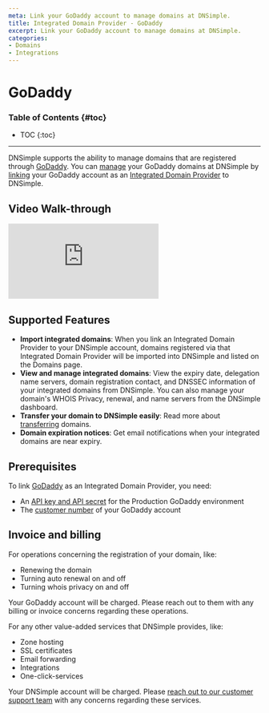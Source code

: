 ```yaml
---
meta: Link your GoDaddy account to manage domains at DNSimple.
title: Integrated Domain Provider - GoDaddy
excerpt: Link your GoDaddy account to manage domains at DNSimple.
categories:
- Domains
- Integrations
---
```


# GoDaddy

### Table of Contents {#toc}

* TOC
{:toc}

---

DNSimple supports the ability to manage domains that are registered through [GoDaddy](https://www.godaddy.com). You can [manage](/articles/managing-integrated-domains) your GoDaddy domains at DNSimple by [linking](/articles/integrated-domain-providers#linking-integrated-domain-provider) your GoDaddy account as an [Integrated Domain Provider](/articles/integrated-domain-providers) to DNSimple.

## Video Walk-through

<div class="mb4 aspect-ratio aspect-ratio--16x9 z-0">
  <iframe src="https://www.youtube.com/embed/8p7npbNN2x0" class="aspect-ratio--object" frameborder="0" allow="accelerometer; autoplay; clipboard-write; encrypted-media; gyroscope; picture-in-picture" allowfullscreen=""></iframe>
</div>

## Supported Features

- **Import integrated domains**: When you link an Integrated Domain Provider to your DNSimple account, domains registered via that Integrated Domain Provider will be imported into DNSimple and listed on the Domains page.
- **View and manage integrated domains**: View the expiry date, delegation name servers, domain registration contact, and DNSSEC information of your integrated domains from DNSimple. You can also manage your domain's WHOIS Privacy, renewal, and name servers from the DNSimple dashboard.
- **Transfer your domain to DNSimple easily**: Read more about [transferring](/articles/integrated-domain-provider-transfer-domain) domains.
- **Domain expiration notices**: Get email notifications when your integrated domains are near expiry.

## Prerequisites

To link [GoDaddy](https://www.godaddy.com) as an Integrated Domain Provider, you need:

- An [API key and API secret](https://developer.godaddy.com/keys) for the Production GoDaddy environment
- The [customer number](https://godaddy.com/help/what-is-my-customer-number-20038) of your GoDaddy account

## Invoice and billing

For operations concerning the registration of your domain, like:

- Renewing the domain
- Turning auto renewal on and off
- Turning whois privacy on and off

Your GoDaddy account will be charged. Please reach out to them with any billing or invoice concerns regarding these operations.

For any other value-added services that DNSimple provides, like:

- Zone hosting
- SSL certificates
- Email forwarding
- Integrations
- One-click-services

Your DNSimple account will be charged. Please [reach out to our customer support team](https://dnsimple.com/feedback) with any concerns regarding these services. 
